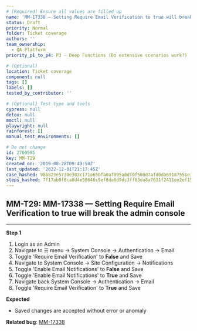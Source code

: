 ```yaml
---
# (Required) Ensure all values are filled up
name: 'MM-17338 — Setting Require Email Verification to true will break the admin console'
status: Draft
priority: Normal
folder: Ticket coverage
authors: ''
team_ownership:
  - QA Platform
priority_p1_to_p4: P3 - Deep Functions (Do extensive scenarios work?)

# (Optional)
location: Ticket coverage
component: null
tags: []
labels: []
tested_by_contributor: ''

# (Optional) Test type and tools
cypress: null
detox: null
mmctl: null
playwright: null
rainforest: []
manual_test_environments: []

# Do not change
id: 2760595
key: MM-T29
created_on: '2019-08-28T09:49:50Z'
last_updated: '2022-12-01T21:17:45Z'
case_hashed: 98b823e5730e303c171a65bfa0af095a0df0f500d7afd0da69187551e35af52af659612ae5660e7da6a875c04a5a9a44
steps_hashed: 7f17ab0f8ca8d4e50646c9ef8da6d9dc3ff63da8a7631f2411ee2ef1506d75b117c613980f55048f2f842fdc3d760ba5
---
```


<!-- (Auto-generated) Based on frontmatter's "key" and "name" -->

## MM-T29: MM-17338 — Setting Require Email Verification to true will break the admin console

---

**Step 1**

1. Login as an Admin
2. Navigate to ☰ menu → System Console → Authentication → Email
3. Toggle 'Require Email Verification' to **False** and Save
4. Navigate to System Console → Site Configuration → Notifications
5. Toggle 'Enable Email Notifications' to **False** and Save
6. Toggle 'Enable Email Notifications' to **True** and Save
7. Navigate back System Console → Authentication → Email
8. Toggle 'Require Email Verification' to **True** and Save

**Expected**

- Saved changes are accepted without error or anomaly

**Related bug**: [MM-17338](https://mattermost.atlassian.net/browse/MM-17338)
